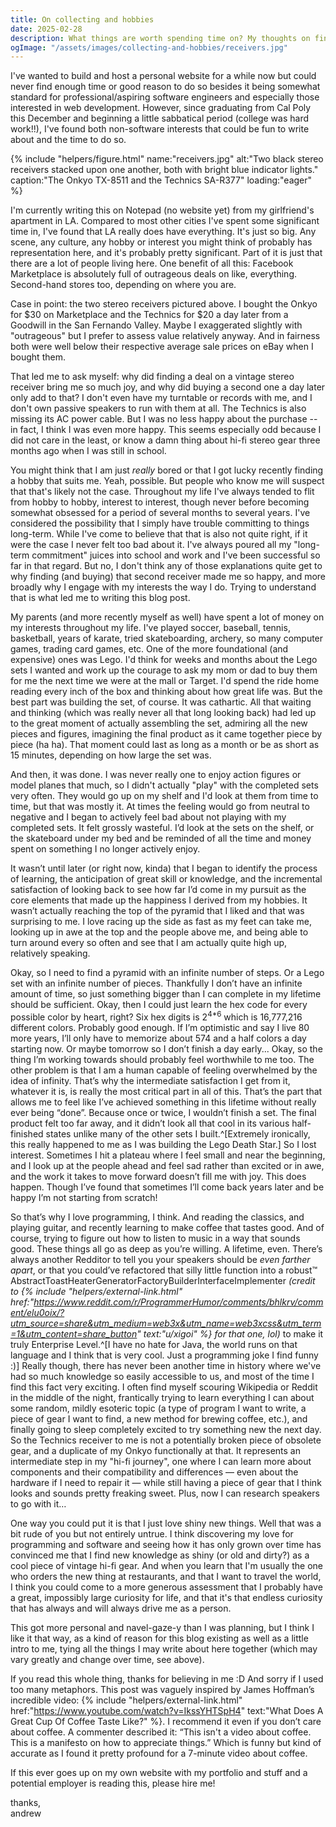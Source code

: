 ```yaml
---
title: On collecting and hobbies
date: 2025-02-28
description: What things are worth spending time on? My thoughts on finding satisfaction in a finite life.
ogImage: "/assets/images/collecting-and-hobbies/receivers.jpg"
---
```


I've wanted to build and host a personal website for a while now but could never find enough time or good reason to do so besides it being somewhat standard for professional/aspiring software engineers and especially those interested in web development. However, since graduating from Cal Poly this December and beginning a little sabbatical period (college was hard work!!), I've found both non-software interests that could be fun to write about and the time to do so.

{% include "helpers/figure.html" name:"receivers.jpg" alt:"Two black stereo receivers stacked upon one another, both with bright blue indicator lights." caption:"The Onkyo TX-8511 and the Technics SA-R377" loading:"eager" %}

I'm currently writing this on Notepad (no website yet) from my girlfriend's apartment in LA. Compared to most other cities I've spent some significant time in, I've found that LA really does have everything. It's just so big. Any scene, any culture, any hobby or interest you might think of probably has representation here, and it's probably pretty significant. Part of it is just that there are a lot of people living here. One benefit of all this: Facebook Marketplace is absolutely full of outrageous deals on like, everything. Second-hand stores too, depending on where you are.

Case in point: the two stereo receivers pictured above. I bought the Onkyo for $30 on Marketplace and the Technics for $20 a day later from a Goodwill in the San Fernando Valley. Maybe I exaggerated slightly with "outrageous" but I prefer to assess value relatively anyway. And in fairness both were well below their respective average sale prices on eBay when I bought them.

That led me to ask myself: why did finding a deal on a vintage stereo receiver bring me so much joy, and why did buying a second one a day later only add to that? I don't even have my turntable or records with me, and I don't own passive speakers to run with them at all. The Technics is also missing its AC power cable. But I was no less happy about the purchase -- in fact, I think I was even more happy. This seems especially odd because I did not care in the least, or know a damn thing about hi-fi stereo gear three months ago when I was still in school.

You might think that I am just _really_ bored or that I got lucky recently finding a hobby that suits me. Yeah, possible. But people who know me will suspect that that's likely not the case. Throughout my life I've always tended to flit from hobby to hobby, interest to interest, though never before becoming somewhat obsessed for a period of several months to several years. I've considered the possibility that I simply have trouble committing to things long-term. While I've come to believe that that is also not quite right, if it were the case I never felt too bad about it. I've always poured all my "long-term commitment" juices into school and work and I've been successful so far in that regard. But no, I don't think any of those explanations quite get to why finding (and buying) that second receiver made me so happy, and more broadly why I engage with my interests the way I do. Trying to understand that is what led me to writing this blog post.

My parents (and more recently myself as well) have spent a lot of money on my interests throughout my life. I've played soccer, baseball, tennis, basketball, years of karate, tried skateboarding, archery, so many computer games, trading card games, etc. One of the more foundational (and expensive) ones was Lego. I'd think for weeks and months about the Lego sets I wanted and work up the courage to ask my mom or dad to buy them for me the next time we were at the mall or Target. I'd spend the ride home reading every inch of the box and thinking about how great life was. But the best part was building the set, of course. It was cathartic. All that waiting and thinking (which was really never all that long looking back) had led up to the great moment of actually assembling the set, admiring all the new pieces and figures, imagining the final product as it came together piece by piece (ha ha). That moment could last as long as a month or be as short as 15 minutes, depending on how large the set was.

And then, it was done. I was never really one to enjoy action figures or model planes that much, so I didn't actually "play" with the completed sets very often. They would go up on my shelf and I'd look at them from time to time, but that was mostly it. At times the feeling would go from neutral to negative and I began to actively feel bad about not playing with my completed sets. It felt grossly wasteful. I’d look at the sets on the shelf, or the skateboard under my bed and be reminded of all the time and money spent on something I no longer actively enjoy.

It wasn’t until later (or right now, kinda) that I began to identify the process of learning, the anticipation of great skill or knowledge, and the incremental satisfaction of looking back to see how far I’d come in my pursuit as the core elements that made up the happiness I derived from my hobbies. It wasn’t actually reaching the top of the pyramid that I liked and that was surprising to me. I love racing up the side as fast as my feet can take me, looking up in awe at the top and the people above me, and being able to turn around every so often and see that I am actually quite high up, relatively speaking.

Okay, so I need to find a pyramid with an infinite number of steps. Or a Lego set with an infinite number of pieces. Thankfully I don’t have an infinite amount of time, so just something bigger than I can complete in my lifetime should be sufficient. Okay, then I could just learn the hex code for every possible color by heart, right? Six hex digits is 2<sup>4*6</sup> which is 16,777,216 different colors. Probably good enough. If I’m optimistic and say I live 80 more years, I’ll only have to memorize about 574 and a half colors a day starting now. Or maybe tomorrow so I don’t finish a day early... Okay, so the thing I’m working towards should probably feel worthwhile to me too. The other problem is that I am a human capable of feeling overwhelmed by the idea of infinity. That’s why the intermediate satisfaction I get from it, whatever it is, is really the most critical part in all of this. That’s the part that allows me to feel like I’ve achieved something in this lifetime without really ever being “done”. Because once or twice, I wouldn’t finish a set. The final product felt too far away, and it didn’t look all that cool in its various half-finished states unlike many of the other sets I built.^[Extremely ironically, this really happened to me as I was building the Lego Death Star.] So I lost interest. Sometimes I hit a plateau where I feel small and near the beginning, and I look up at the people ahead and feel sad rather than excited or in awe, and the work it takes to move forward doesn’t fill me with joy. This does happen. Though I’ve found that sometimes I’ll come back years later and be happy I’m not starting from scratch!

So that’s why I love programming, I think. And reading the classics, and playing guitar, and recently learning to make coffee that tastes good. And of course, trying to figure out how to listen to music in a way that sounds good. These things all go as deep as you’re willing. A lifetime, even. There’s always another Redditor to tell you your speakers should be _even farther apart_, or that you could’ve refactored that silly little function into a robust™ AbstractToastHeaterGeneratorFactoryBuilderInterfaceImplementer _(credit to {% include "helpers/external-link.html" href:"https://www.reddit.com/r/ProgrammerHumor/comments/bhlkrv/comment/elu0oix/?utm_source=share&utm_medium=web3x&utm_name=web3xcss&utm_term=1&utm_content=share_button" text:"u/xigoi" %} for that one, lol)_ to make it truly Enterprise Level.^[I have no hate for Java, the world runs on that language and I think that is very cool. Just a programming joke I find funny :)] Really though, there has never been another time in history where we've had so much knowledge so easily accessible to us, and most of the time I find this fact very exciting. I often find myself scouring Wikipedia or Reddit in the middle of the night, frantically trying to learn everything I can about some random, mildly esoteric topic (a type of program I want to write, a piece of gear I want to find, a new method for brewing coffee, etc.), and finally going to sleep completely excited to try something new the next day. So the Technics receiver to me is not a potentially broken piece of obsolete gear, and a duplicate of my Onkyo functionally at that. It represents an intermediate step in my "hi-fi journey", one where I can learn more about components and their compatibility and differences — even about the hardware if I need to repair it — while still having a piece of gear that I think looks and sounds pretty freaking sweet. Plus, now I can research speakers to go with it…

One way you could put it is that I just love shiny new things. Well that was a bit rude of you but not entirely untrue. I think discovering my love for programming and software and seeing how it has only grown over time has convinced me that I find new knowledge as shiny (or old and dirty?) as a cool piece of vintage hi-fi gear. And when you learn that I'm usually the one who orders the new thing at restaurants, and that I want to travel the world, I think you could come to a more generous assessment that I probably have a great, impossibly large curiosity for life, and that it's that endless curiosity that has always and will always drive me as a person.

This got more personal and navel-gaze-y than I was planning, but I think I like it that way, as a kind of reason for this blog existing as well as a little intro to me, tying all the things I may write about here together (which may vary greatly and change over time, see above).

If you read this whole thing, thanks for believing in me :D And sorry if I used too many metaphors. This post was vaguely inspired by James Hoffman’s incredible video: {% include "helpers/external-link.html" href:"https://www.youtube.com/watch?v=IkssYHTSpH4" text:"What Does A Great Cup Of Coffee Taste Like?" %}. I recommend it even if you don’t care about coffee. A commenter described it: “This isn't a video about coffee. This is a manifesto on how to appreciate things.” Which is funny but kind of accurate as I found it pretty profound for a 7-minute video about coffee.

If this ever goes up on my own website with my portfolio and stuff and a potential employer is reading this, please hire me!

thanks,<br>andrew
